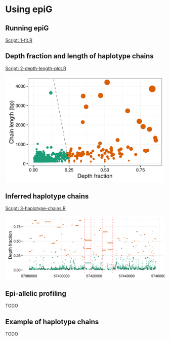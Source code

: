 # Using epiG

## Running epiG
[Script: 1-fit.R](1-fit.R)

## Depth fraction and length of haplotype chains

[Script: 2-depth-length-plot.R](2-depth-length-plot.R)

![depth-length-plot](depth-length-plot.png)

## Inferred haplotype chains

[Script: 3-haplotype-chains.R](3-haplotype-chains.R)

![haplotype-chains-plot](haplotype-chains-plot.png)

## Epi-allelic profiling

TODO

## Example of haplotype chains

TODO
